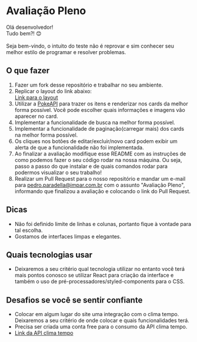 # Avaliação Pleno
Olá desenvolvedor!\
Tudo bem?! 😊\
\
Seja bem-vindo, o intuito do teste não é reprovar e sim conhecer seu melhor estilo de programar e resolver problemas.

## O que fazer
1. Fazer um fork desse repositório e trabalhar no seu ambiente.
2. Replicar o layout do link abaixo:\
[Link para o layout](https://xd.adobe.com/view/c715f110-fbd4-4323-be0c-0e453c1450db-9246)
2. Utilizar a [PokeAPI](https://pokeapi.co/) para trazer os itens e renderizar nos cards da melhor forma possível. Você pode escolher quais informações e imagens vão aparecer no card.
3. Implementar a funcionalidade de busca na melhor forma possível.
4. Implementar a funcionalidade de paginação(carregar mais) dos cards na melhor forma possível.
5. Os cliques nos botões de editar/excluir/novo card podem exibir um alerta de que a funcionalidade não foi implementada.
6. Ao finalizar a avaliação modifique esse README com as instruções de como podemos fazer o seu código rodar na nossa máquina. Ou seja, passo a passo do que instalar e de quais comandos rodar para podermos visualizar o seu trabalho!
7. Realizar um Pull Request para o nosso repositório e mandar um e-mail para pedro.paradella@impar.com.br com o assunto "Avaliação Pleno", informando que finalizou a avaliação e colocando o link do Pull Request. 

## Dicas
* Não foi definido limite de linhas e colunas, portanto fique à vontade para tal escolha.
* Gostamos de interfaces limpas e elegantes.

## Quais tecnologias usar
* Deixaremos a seu critério qual tecnologia utilizar no entanto você terá mais pontos conosco se utilizar React para criação da interface e também o uso de pré-processadores/styled-components para o CSS.

## Desafios se você se sentir confiante
* Colocar em algum lugar do site uma integração com o clima tempo. Deixaremos a seu critério de onde colocar e quais funcionalidades terá.
* Precisa ser criada uma conta free para o consumo da API clima tempo.
* [Link da API clima tempo](https://advisor.climatempo.com.br/)
